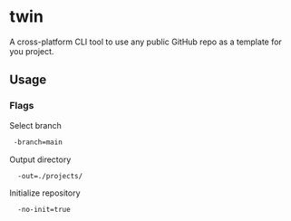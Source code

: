 # twin
A cross-platform CLI tool to use any public GitHub repo as a template for you project.

## Usage

### Flags

Select branch
```Bash
 -branch=main
```
Output directory
```Bash
  -out=./projects/
```

Initialize repository
```Bash
  -no-init=true
```
